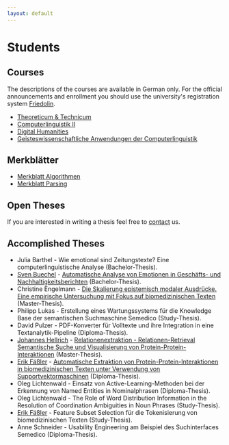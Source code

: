 ```yaml
---
layout: default 
---
```


# Students

## Courses

The descriptions of the courses are available in German only. For the official announcements and enrollment you should use the university's registration system [Friedolin](https://friedolin.uni-jena.de/qisserver/rds?state=user&type=0).

* [Theoreticum & Technicum](https://julielab.github.io/web/courses/Theoreticum+_+Technicum-p-444.html)
* [Computerlinguistik II](https://julielab.github.io/web/courses/Computerlinguistik+II-p-7449.html)
* [Digital Humanities](https://julielab.github.io/web/courses/Digital+Humanities-p-12429.html)
* [Geisteswissenschaftliche Anwendungen der Computerlinguistik](https://julielab.github.io/web/courses/Geisteswissenschaftliche+Anwendungen+der+Computerlinguistik.html)

## Merkblätter

* [Merkblatt Algorithmen](https://julielab.github.io/web/downloads/algorithmen-p-1310.pdf)
* [Merkblatt Parsing](https://julielab.github.io/web/downloads/parsing.pdf)

## Open Theses

If you are interested in writing a thesis feel free to [contact](mailto:listserv@uni-jena.de) us.

## Accomplished Theses

* Julia Barthel - Wie emotional sind Zeitungstexte? Eine computerlinguistische Analyse (Bachelor-Thesis).
* [Sven Buechel](http://www.julielab.de/Staff/Sven+Buechel.html) - [Automatische Analyse von Emotionen in Geschäfts- und Nachhaltigkeitsberichten](http://www.julielab.de/coling_multimedia/de/downloads/Papers/BA_Bu%CC%88chel_Emotionsanalyse_2016_02_04.pdf) (Bachelor-Thesis).
* Christine Engelmann - [Die Skalierung epistemisch modaler Ausdrücke. Eine empirische Untersuchung mit Fokus auf biomedizinischen Texten](http://www.julielab.de/coling_multimedia/de/downloads/Papers/masterarbeit+engelmann.pdf) (Master-Thesis).
* Philipp Lukas - Erstellung eines Wartungssystems für die Knowledge Base der semantischen Suchmaschine Semedico (Study-Thesis).
* David Pulzer - PDF-Konverter für Volltexte und ihre Integration in eine Textanalytik-Pipeline (Diploma-Thesis).
* [Johannes Hellrich](http://www.julielab.de/Staff/Johannes+Hellrich.html) - [Relationenextraktion - Relationen-Retrieval Semantische Suche und Visualisierung von Protein-Protein-Interaktionen](http://www.julielab.de/coling_multimedia/de/downloads/Papers/masterarbeit+hellrich.pdf) (Master-Thesis).
* [Erik Fäßler](http://www.julielab.de/Staff/Erik+F%C3%A4%C3%9Fler.html) - [Automatische Extraktion von Protein-Protein-Interaktionen in biomedizinischen Texten unter Verwendung von Supportvektormaschinen](http://www.julielab.de/coling_multimedia/de/downloads/Papers/diploma_thesis_faessler.pdf) (Diploma-Thesis).
* Oleg Lichtenwald - Einsatz von Active-Learning-Methoden bei der Erkennung von Named Entities in Nominalphrasen (Diploma-Thesis).
* Oleg Lichtenwald - The Role of Word Distribution Information in the Resolution of Coordination Ambiguities in Noun Phrases (Study-Thesis).
* [Erik Fäßler](http://www.julielab.de/Staff/Erik+F%C3%A4%C3%9Fler.html) - Feature Subset Selection für die Tokenisierung von biomedizinischen Texten (Study-Thesis).
* Anne Schneider - Usability Engineering am Beispiel des Suchinterfaces Semedico (Diploma-Thesis).
